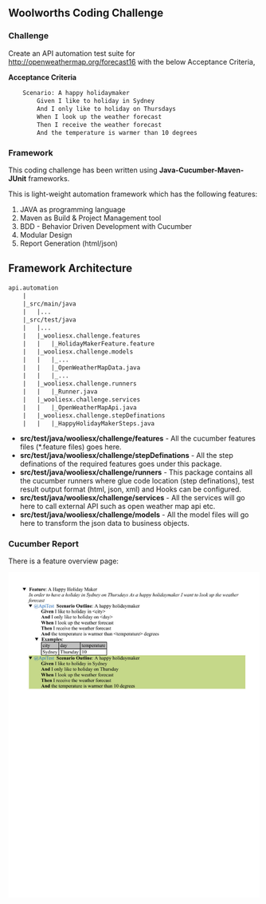 ## Woolworths Coding Challenge

### Challenge

Create an API automation test suite for http://openweathermap.org/forecast16 with the below Acceptance Criteria,

**Acceptance Criteria**

```
	Scenario: A happy holidaymaker
		Given I like to holiday in Sydney
		And I only like to holiday on Thursdays
		When I look up the weather forecast
		Then I receive the weather forecast
		And the temperature is warmer than 10 degrees
```

### Framework

This coding challenge has been written using **Java-Cucumber-Maven-JUnit** frameworks.

This is light-weight automation framework which has the following features: 

1. JAVA as programming language
2. Maven as Build & Project Management tool
3. BDD - Behavior Driven Development with Cucumber
4. Modular Design
5. Report Generation (html/json) 

Framework Architecture
--------------
	api.automation
		|
		|_src/main/java
		|	|...
		|_src/test/java
		|	|...
		|	|_wooliesx.challenge.features
		|	|	|_HolidayMakerFeature.feature
		|	|_wooliesx.challenge.models
		|	|	|_...
		|	|	|_OpenWeatherMapData.java
		|	|	|_...
		|	|_wooliesx.challenge.runners
		|	|	|_Runner.java
		|	|_wooliesx.challenge.services
		|	|	|_OpenWeatherMapApi.java
		|	|_wooliesx.challenge.stepDefinations
		|	|	|_HappyHolidayMakerSteps.java

* **src/test/java/wooliesx/challenge/features** - All the cucumber features files (*.feature files) goes here.
* **src/test/java/wooliesx/challenge/stepDefinations** - All the step definations of the required features goes under this package.
* **src/test/java/wooliesx/challenge/runners** - This package contains all the cucumber runners where glue code location (step definations), test result output format (html, json, xml) and Hooks can be configured.
* **src/test/java/wooliesx/challenge/services** - All the services will go here to call external API such as open weather map api etc.
* **src/test/java/wooliesx/challenge/models** - All the model files will go here to transform the json data to business objects.

### Cucumber Report

There is a feature overview page:

![Automation Test Report](https://raw.githubusercontent.com/swathij321/WooliesX.Challenge/master/Java/api.automation/report.jpg)

